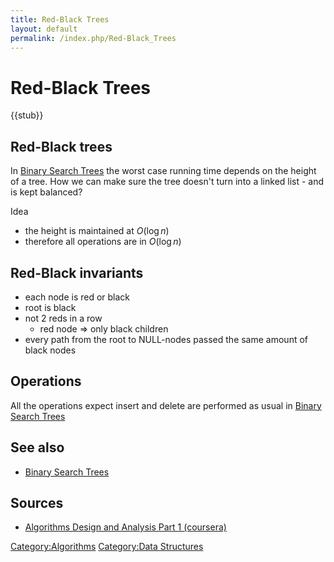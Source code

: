 ```yaml
---
title: Red-Black Trees
layout: default
permalink: /index.php/Red-Black_Trees
---
```


# Red-Black Trees

{{stub}}

## Red-Black trees
In [Binary Search Trees](Binary_Search_Trees) the worst case running time depends on the height of a tree. How we can make sure the tree doesn't turn into a linked list - and is kept balanced? 

Idea
- the height is maintained at $O(\log n)$
- therefore all operations are in $O(\log n)$

## Red-Black invariants
- each node is red or black
- root is black
- not 2 reds in a row
  - red node => only black children
- every path from the root to NULL-nodes passed the same amount of black nodes

## Operations
All the operations expect insert and delete are performed as usual in [Binary Search Trees](Binary_Search_Trees)


## See also
- [Binary Search Trees](Binary_Search_Trees)

## Sources
- [Algorithms Design and Analysis Part 1 (coursera)](Algorithms_Design_and_Analysis_Part_1_(coursera))


[Category:Algorithms](Category_Algorithms)
[Category:Data Structures](Category_Data_Structures)